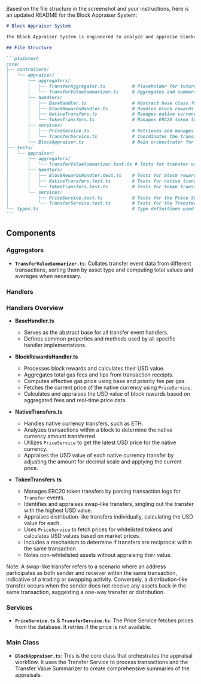 Based on the file structure in the screenshot and your instructions, here is an updated README for the Block Appraiser System:

````markdown
# Block Appraiser System

The Block Appraiser System is engineered to analyze and appraise blockchain transactions with a keen focus on both token and native currency transfers. Its primary function is to ascertain the value of these transfers in fiat currency (USD) by leveraging real-time asset price data.

## File Structure

```plaintext
core/
├── controllers/
│   └── appraiser/
│       ├── aggregators/
│       │   ├── TransferAggregator.ts          # Placeholder for future transfer aggregation logic.
│       │   └── TransferValueSummarizer.ts     # Aggregates and summarizes transfer value data.
│       ├── handlers/
│       │   ├── BaseHandler.ts                 # Abstract base class for all transfer handlers.
│       │   ├── BlockRewardsHandler.ts         # Handles block rewards and appraises their value.
│       │   ├── NativeTransfers.ts             # Manages native currency transfers and valuation.
│       │   └── TokenTransfers.ts              # Manages ERC20 token transfers and valuation.
│       ├── services/
│       │   ├── PriceService.ts                # Retrieves and manages price data for assets.
│       │   └── TransferService.ts             # Coordinates the transfer handling workflow.
│       └── BlockAppraiser.ts                  # Main orchestrator for the block appraisal process.
├── tests/
│   └── appraiser/
│       ├── aggregators/
│       │   └── TransferValueSummarizer.test.ts # Tests for transfer value summarization.
│       ├── handlers/
│       │   ├── BlockRewardsHandler.test.ts    # Tests for block rewards handling.
│       │   ├── NativeTransfers.test.ts        # Tests for native transfer handling.
│       │   └── TokenTransfers.test.ts         # Tests for token transfer handling.
│       └── services/
│           ├── PriceService.test.ts           # Tests for the Price Service.
│           └── TransferService.test.ts        # Tests for the Transfer Service.
└── types.ts                                   # Type definitions used across the appraiser module.
```
````

## Components

### Aggregators

- **`TransferValueSummarizer.ts`**: Collates transfer event data from different transactions, sorting them by asset type and computing total values and averages when necessary.

### Handlers

### Handlers Overview

- **BaseHandler.ts**

  - Serves as the abstract base for all transfer event handlers.
  - Defines common properties and methods used by all specific handler implementations.

- **BlockRewardsHandler.ts**

  - Processes block rewards and calculates their USD value.
  - Aggregates total gas fees and tips from transaction receipts.
  - Computes effective gas price using base and priority fee per gas.
  - Fetches the current price of the native currency using `PriceService`.
  - Calculates and appraises the USD value of block rewards based on aggregated fees and real-time price data.

- **NativeTransfers.ts**

  - Handles native currency transfers, such as ETH.
  - Analyzes transactions within a block to determine the native currency amount transferred.
  - Utilizes `PriceService` to get the latest USD price for the native currency.
  - Appraises the USD value of each native currency transfer by adjusting the amount for decimal scale and applying the current price.

- **TokenTransfers.ts**
  - Manages ERC20 token transfers by parsing transaction logs for `Transfer` events.
  - Identifies and appraises swap-like transfers, singling out the transfer with the highest USD value.
  - Appraises distribution-like transfers individually, calculating the USD value for each.
  - Uses `PriceService` to fetch prices for whitelisted tokens and calculates USD values based on market prices.
  - Includes a mechanism to determine if transfers are reciprocal within the same transaction.
  - Notes non-whitelisted assets without appraising their value.

Note: A swap-like transfer refers to a scenario where an address participates as both sender and receiver within the same transaction, indicative of a trading or swapping activity. Conversely, a distribution-like transfer occurs when the sender does not receive any assets back in the same transaction, suggesting a one-way transfer or distribution.

### Services

- **`PriceService.ts`** & **`TransferService.ts`**: The Price Service fetches prices from the database. It retries if the price is not available.

### Main Class

- **`BlockAppraiser.ts`**: This is the core class that orchestrates the appraisal workflow. It uses the Transfer Service to process transactions and the Transfer Value Summarizer to create comprehensive summaries of the appraisals.
